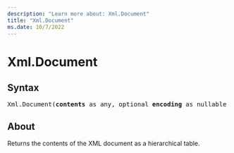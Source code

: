 ```yaml
---
description: "Learn more about: Xml.Document"
title: "Xml.Document"
ms.date: 10/7/2022
---
```

# Xml.Document

## Syntax

<pre>
Xml.Document(<b>contents</b> as any, optional <b>encoding</b> as nullable number) as table
</pre>

## About

Returns the contents of the XML document as a hierarchical table.
